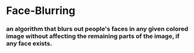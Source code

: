 # Face-Blurring
### an algorithm that blurs out people's faces in any given colored image without affecting the remaining parts of the image, if any face exists.

